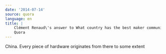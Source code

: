 ```yaml
---
date: '2014-07-14'
source: quora
language: en
title: |
    Clément Renaud\'s answer to What country has the best maker community? -
    Quora
---
```


China. Every piece of hardware originates from there to some extent

